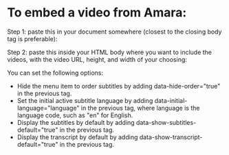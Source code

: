 # To embed a video from Amara:

Step 1: paste this in your document somewhere (closest to the closing body tag is preferable):

<script type="text/javascript" src='http://amara.org/embedder-iframe'>
</script>

Step 2: paste this inside your HTML body where you want to include the videos, with the video URL, height, and width of your choosing:

<div class="amara-embed" data-height="480px" data-width="854px" data-url="http://www.youtube.com/watch?v=5CKwCfLUwj4">
</div>

You can set the following options:

* Hide the menu item to order subtitles by adding data-hide-order="true" in the previous tag.
* Set the initial active subtitle language by adding data-initial-language="language" in the previous tag, where language is the language code, such as "en" for English.
* Display the subtitles by default by adding data-show-subtitles-default="true" in the previous tag.
* Display the transcript by default by adding data-show-transcript-default="true" in the previous tag.